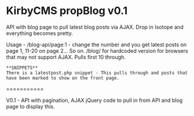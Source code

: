 KirbyCMS propBlog v0.1
===========

API with blog page to pull latest blog posts via AJAX. Drop in Isotope and everything becomes pretty.

Usage - 
	/blog-api/page:1 - change the number and you get latest posts on page 1, 11-20 on page 2... So on.
	/blog/ for hardcoded version for browsers that may not support AJAX. Pulls first 10 through.
	
	**SNIPPETS**
	There is a latestpost.php snippet - This pulls through and posts that have been marked to show on the front page.

===========

V0.1 - API with pagination, AJAX jQuery code to pull in from API and blog page to display this.
